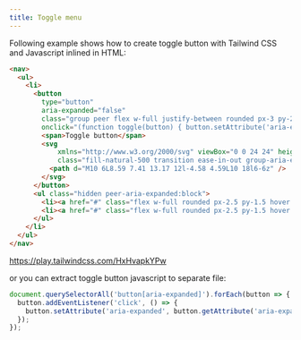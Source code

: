 ```yaml
---
title: Toggle menu
---
```


Following example shows how to create toggle button with Tailwind CSS and Javascript inlined in HTML:

```html
<nav>
  <ul>
    <li>
      <button 
        type="button"
        aria-expanded="false"
        class="group peer flex w-full justify-between rounded px-3 py-2 hover:bg-gray-200 dark:hover:bg-gray-950/50" 
        onclick="(function toggle(button) { button.setAttribute('aria-expanded', button.getAttribute('aria-expanded') === 'true' ? 'false' : 'true')})(this)">
        <span>Toggle button</span>
        <svg 
            xmlns="http://www.w3.org/2000/svg" viewBox="0 0 24 24" height="24px" width="24px" 
            class="fill-natural-500 transition ease-in-out group-aria-expanded:rotate-90 dark:fill-gray-400">
          <path d="M10 6L8.59 7.41 13.17 12l-4.58 4.59L10 18l6-6z" />
        </svg>
      </button>
      <ul class="hidden peer-aria-expanded:block">
        <li><a href="#" class="flex w-full rounded px-2.5 py-1.5 hover:bg-gray-200 dark:hover:bg-gray-950/50">Link one</a></li>
        <li><a href="#" class="flex w-full rounded px-2.5 py-1.5 hover:bg-gray-200 dark:hover:bg-gray-950/50">Link two</a></li>
      </ul>
    </li>
  </ul>
</nav>
```

https://play.tailwindcss.com/HxHvapkYPw

or you can extract toggle button javascript to separate file:

```js
document.querySelectorAll('button[aria-expanded]').forEach(button => {
  button.addEventListener('click', () => {
    button.setAttribute('aria-expanded', button.getAttribute('aria-expanded') === 'true' ? 'false' : 'true');
  });
});
```